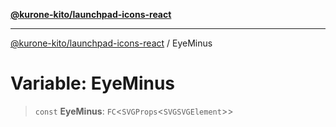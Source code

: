 [**@kurone-kito/launchpad-icons-react**](../README.md)

***

[@kurone-kito/launchpad-icons-react](../globals.md) / EyeMinus

# Variable: EyeMinus

> `const` **EyeMinus**: `FC`\<`SVGProps`\<`SVGSVGElement`\>\>

